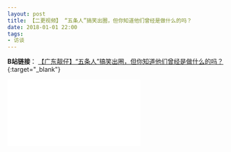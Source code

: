 ```yaml
---
layout: post
title: 【二更视频】 “五条人”搞笑出圈，但你知道他们曾经是做什么的吗？
date: 2018-01-01 22:00
tags:
- 访谈
---
```

**B站链接**：
[【广东靓仔】“五条人”搞笑出圈，但你知道他们曾经是做什么的吗？](https://www.bilibili.com/video/BV1TK411n7Hh){:target="_blank"}

<div class="iframe-container">
<iframe class="responsive-iframe" src="//player.bilibili.com/player.html?aid=499081095&bvid=BV1TK411n7Hh&cid=217907217&page=1" frameborder="no" allowfullscreen="true"></iframe>
</div>
